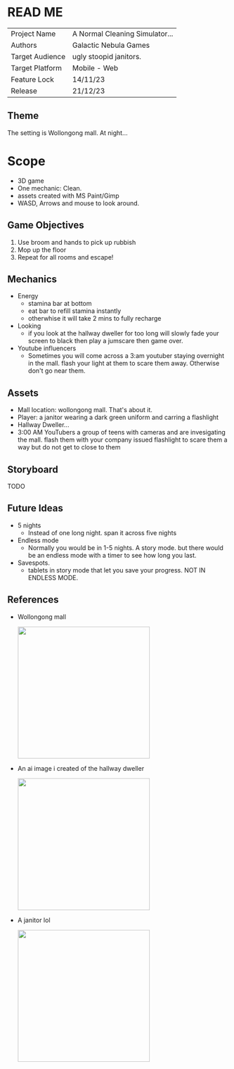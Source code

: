  
 # READ ME

|                 |                              |
| --------------- | ---------------------------- |
| Project Name    | A Normal Cleaning Simulator...                     |
| Authors         | Galactic Nebula Games                 |
| Target Audience | ugly stoopid janitors.|
| Target Platform | Mobile - Web                 |
| Feature Lock    | 14/11/23                     |
| Release         | 21/12/23                     |

## Theme

The setting is Wollongong mall. At night...

# Scope

- 3D game
- One mechanic: Clean.
- assets created with MS Paint/Gimp
- WASD, Arrows and mouse to look around.

## Game Objectives

1. Use broom and hands to pick up rubbish
2. Mop up the floor
3. Repeat for all rooms and escape!

## Mechanics
- Energy
	- stamina bar at bottom
	- eat bar to refill stamina instantly
	- otherwhise it will take 2 mins to fully recharge
- Looking
	- if you look at the hallway dweller for too long will slowly fade your screen to black then play a jumscare then game over.
- Youtube influencers
	- Sometimes you will come across a 3:am youtuber staying overnight in the mall. flash your light at them to scare them away. Otherwise don't go near them.


## Assets
- Mall location: wollongong mall. That's about it.
- Player: a janitor wearing a dark green uniform and carring a flashlight
- Hallway Dweller...
- 3:00 AM YouTubers a group of teens with cameras and are invesigating the mall. flash them with your company issued flashlight to scare them a way but do not get to close to them

## Storyboard

TODO

## Future Ideas
- 5 nights
	- Instead of one long night. span it across five nights
- Endless mode
	- Normally you would be in 1-5 nights. A story mode. but there would be an endless mode with a timer to see how long you last.
- Savespots.
  - tablets in story mode that let you save your progress. NOT IN ENDLESS MODE.	


## References
- Wollongong mall
  
	<img width="300" src="https://electrolight.com/wp-content/uploads/2015/10/WollongongCentral_005w-1600x1000.jpg"/>
- An ai image i created of the hallway dweller
  
	<img width="300" src="https://images.nightcafe.studio/jobs/mNYlMmxb9pvqgVBSYRDe/mNYlMmxb9pvqgVBSYRDe.jpg?tr=w-384,c-at_max"/>

- A janitor lol

	<img width="300" src="https://upload.wikimedia.org/wikipedia/commons/e/e8/Janitor.png"/>
